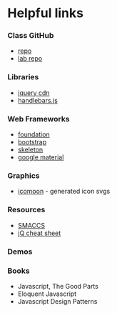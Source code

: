 # Helpful links

### Class GitHub
* [repo](https://github.com/codefellows/seattle-301d21)
* [lab repo](https://github.com/codefellows-seattle-301d21/02-jquery_and_the_DOM)

### Libraries
* [jquery cdn](https://code.jquery.com/)
* [handlebars.js](http://handlebarsjs.com/)

### Web Frameworks
* [foundation](http://foundation.zurb.com/)
* [bootstrap](http://getbootstrap.com/)
* [skeleton](getskeleton.com)
* [google material](https://material.io/guidelines/#introduction-principles)

### Graphics
* [icomoon](icomoon.io) - generated icon svgs

### Resources
* [SMACCS](https://smacss.com/)
* [jQ cheat sheet](https://oscarotero.com/jquery/)

### Demos

### Books
* Javascript, The Good Parts
* Eloquent Javascript
* Javascript Design Patterns
